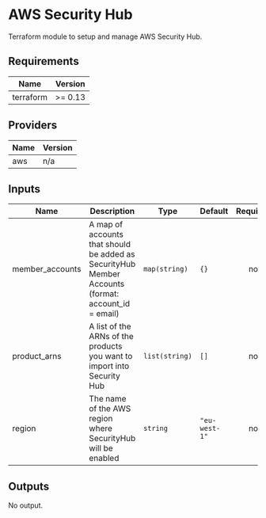 # AWS Security Hub

Terraform module to setup and manage AWS Security Hub.

<!--- BEGIN_TF_DOCS --->
## Requirements

| Name | Version |
|------|---------|
| terraform | >= 0.13 |

## Providers

| Name | Version |
|------|---------|
| aws | n/a |

## Inputs

| Name | Description | Type | Default | Required |
|------|-------------|------|---------|:--------:|
| member\_accounts | A map of accounts that should be added as SecurityHub Member Accounts (format: account\_id = email) | `map(string)` | `{}` | no |
| product\_arns | A list of the ARNs of the products you want to import into Security Hub | `list(string)` | `[]` | no |
| region | The name of the AWS region where SecurityHub will be enabled | `string` | `"eu-west-1"` | no |

## Outputs

No output.

<!--- END_TF_DOCS --->
